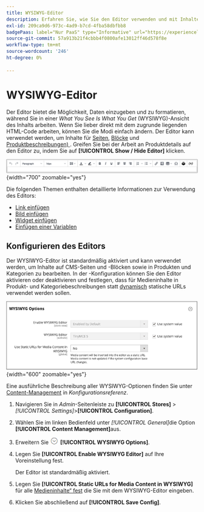 ```yaml
---
title: WYSIWYG-Editor
description: Erfahren Sie, wie Sie den Editor verwenden und mit Inhalten in einer _What You See Is What You Get_ (WYSIWYG)-Ansicht arbeiten.
exl-id: 209ca9d6-973c-4ad9-b7cd-4fba58dbfbb8
badgePaas: label="Nur PaaS" type="Informative" url="https://experienceleague.adobe.com/de/docs/commerce/user-guides/product-solutions" tooltip="Gilt nur für Adobe Commerce in Cloud-Projekten (von Adobe verwaltete PaaS-Infrastruktur) und lokale Projekte."
source-git-commit: 57a913b21f4cbbb4f0800afe13012ff46d578f8e
workflow-type: tm+mt
source-wordcount: '246'
ht-degree: 0%

---
```


# WYSIWYG-Editor

Der Editor bietet die Möglichkeit, Daten einzugeben und zu formatieren, während Sie in einer _What You See Is What You Get_ (WYSIWYG)-Ansicht des Inhalts arbeiten. Wenn Sie lieber direkt mit dem zugrunde liegenden HTML-Code arbeiten, können Sie die Modi einfach ändern. Der Editor kann verwendet werden, um Inhalte für [Seiten](pages.md), [Blöcke](blocks.md) und [Produktbeschreibungen) ](../catalog/product-content.md). Greifen Sie bei der Arbeit an Produktdetails auf den Editor zu, indem Sie auf **[!UICONTROL Show / Hide Editor]** klicken.

![Editor-Symbolleiste](./assets/editor-toolbar.png){width="700" zoomable="yes"}

Die folgenden Themen enthalten detaillierte Informationen zur Verwendung des Editors:

- [Link einfügen](editor-insert-link.md)
- [Bild einfügen](editor-insert-image.md)
- [Widget einfügen](editor-widget.md)
- [Einfügen einer Variablen](editor-insert-variable.md)

## Konfigurieren des Editors

Der WYSIWYG-Editor ist standardmäßig aktiviert und kann verwendet werden, um Inhalte auf CMS-Seiten und -Blöcken sowie in Produkten und Kategorien zu bearbeiten. In der -Konfiguration können Sie den Editor aktivieren oder deaktivieren und festlegen, dass für Medieninhalte in Produkt- und Kategoriebeschreibungen statt [dynamisch](../catalog/catalog-urls.md#dynamic-url) statische URLs verwendet werden sollen.

![WYSIWYG-Optionen](./assets/content-management-wysiwyg-options.png){width="600" zoomable="yes"}

Eine ausführliche Beschreibung aller WYSIWYG-Optionen finden Sie unter [Content-Management](../configuration-reference/general/content-management.md) in _Konfigurationsreferenz_.

1. Navigieren Sie in _Admin_-Seitenleiste zu **[!UICONTROL Stores]** > _[!UICONTROL Settings]_>**[!UICONTROL Configuration]**.

1. Wählen Sie im linken Bedienfeld unter _[!UICONTROL General]_&#x200B;die Option **[!UICONTROL Content Management]**&#x200B;aus.

1. Erweitern Sie ![Erweiterungsauswahl](../assets/icon-display-expand.png) **[!UICONTROL WYSIWYG Options]**.

1. Legen Sie **[!UICONTROL Enable WYSIWYG Editor]** auf Ihre Voreinstellung fest.

   Der Editor ist standardmäßig aktiviert.

1. Legen Sie **[!UICONTROL Static URLs for Media Content in WYSIWYG]** für alle [Medieninhalte“ fest](../catalog/catalog-urls.md#static-url) die Sie mit dem WYSIWYG-Editor eingeben.

1. Klicken Sie abschließend auf **[!UICONTROL Save Config]**.
